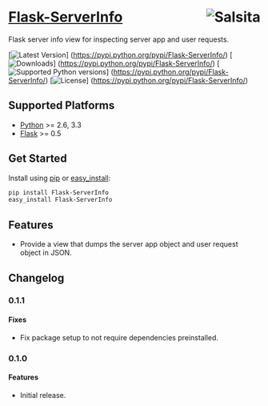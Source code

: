 # [Flask-ServerInfo](https://github.com/salsita/flask-serverinfo) <a href='https://github.com/salsita'><img align='right' title='Salsita' src='https://www.google.com/a/cpanel/salsitasoft.com/images/logo.gif?alpha=1' /></a>

Flask server info view for inspecting server app and user requests.

[![Latest Version](https://pypip.in/version/Flask-ServerInfo/badge.svg)]
(https://pypi.python.org/pypi/Flask-ServerInfo/)
[![Downloads](https://pypip.in/download/Flask-ServerInfo/badge.svg)]
(https://pypi.python.org/pypi/Flask-ServerInfo/)
[![Supported Python versions](https://pypip.in/py_versions/Flask-ServerInfo/badge.svg)]
(https://pypi.python.org/pypi/Flask-ServerInfo/)
[![License](https://pypip.in/license/Flask-ServerInfo/badge.svg)]
(https://pypi.python.org/pypi/Flask-ServerInfo/)


## Supported Platforms

* [Python](http://www.python.org/) >= 2.6, 3.3
* [Flask](http://flask.pocoo.org/) >= 0.5


## Get Started

Install using [pip](https://pip.pypa.io/) or [easy_install](http://pythonhosted.org/setuptools/easy_install.html):
```bash
pip install Flask-ServerInfo
easy_install Flask-ServerInfo
```

## Features

- Provide a view that dumps the server app object and user request object in JSON.


## Changelog

### 0.1.1

#### Fixes

- Fix package setup to not require dependencies preinstalled.

### 0.1.0

#### Features

- Initial release.
